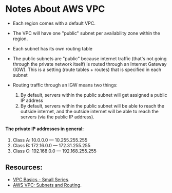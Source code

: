 # Notes About AWS VPC

* Each region comes with a default VPC.
* The VPC will have one "public" subnet per availability zone within the region.
* Each subnet has its own routing table
* The public subnets are "public" because internet traffic (that's not going through the private network itself) is routed through an Internet Gateway (IGW). This is a setting (route tables + routes) that is specified in each subnet

* Routing traffic through an IGW means two things:
	1. By default, servers within the public subnet will get assigned a public IP address
	2. By default, servers within the public subnet will be able to reach the outside internet, and the outside internet will be able to reach the servers (via the public IP address).


#### The private IP addresses in general:
1. Class A: 10.0.0.0 — 10.255.255.255
2. Class B: 172.16.0.0 — 172.31.255.255 
3. Class C: 192.168.0.0 — 192.168.255.255


















## Resources:
* [VPC Basics - Small Series](https://cloudcasts.io/course/vpc-basics).
* [AWS VPC: Subnets and Routing](https://cloudacademy.com/course/aws-virtual-private-cloud-subnets-and-routing/introduction-95/).
